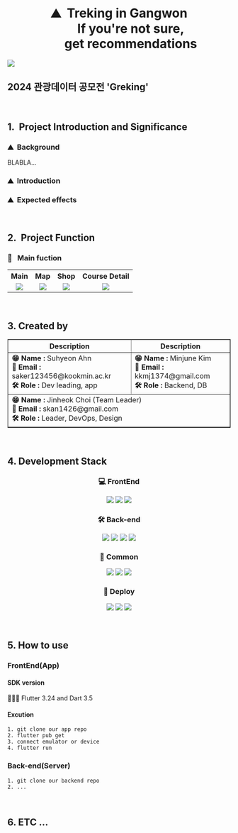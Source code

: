 <div align="center">
<br>
<br>

# ⛰️&nbsp;&nbsp;Treking in Gangwon <br>&nbsp;&nbsp;&nbsp;&nbsp;&nbsp;&nbsp;&nbsp;&nbsp;If you're not sure, <br>&nbsp;&nbsp;&nbsp;&nbsp;&nbsp;&nbsp;&nbsp;&nbsp;get recommendations













</div>

 <td style="text-align:center;"><img src="https://github-production-user-asset-6210df.s3.amazonaws.com/106470291/373024675-a16bd2e9-6eba-413e-87b2-a7a727c48b36.png?X-Amz-Algorithm=AWS4-HMAC-SHA256&X-Amz-Credential=AKIAVCODYLSA53PQK4ZA%2F20241002%2Fus-east-1%2Fs3%2Faws4_request&X-Amz-Date=20241002T203624Z&X-Amz-Expires=300&X-Amz-Signature=e7f356383c906289443155f29eb76a627d868bb79c07e9d07ba2f5d757c8bf34&X-Amz-SignedHeaders=host"></td>



## 2024 관광데이터 공모전 'Greking'

<br>

## 1.&nbsp;&nbsp;Project Introduction and Significance

### ⛰️&nbsp;&nbsp;Background
 

BLABLA...

### ⛰️&nbsp;&nbsp;Introduction




### ⛰️&nbsp;&nbsp;Expected effects



<br>

## 2.&nbsp;&nbsp;Project Function

### 📌&nbsp;&nbsp; Main fuction

<table>
  <tr>
    <th style="text-align:center;">Main</th>
    <th style="text-align:center;">Map</th>
    <th style="text-align:center;">Shop</th>
    <th style="text-align:center;">Course Detail</th>
  </tr>
  <tr>
    <td style="text-align:center;"><img src="https://github-production-user-asset-6210df.s3.amazonaws.com/106470291/373027548-1ee350ff-c87d-442a-b570-e012e2d9bf4e.png?X-Amz-Algorithm=AWS4-HMAC-SHA256&X-Amz-Credential=AKIAVCODYLSA53PQK4ZA%2F20241002%2Fus-east-1%2Fs3%2Faws4_request&X-Amz-Date=20241002T204058Z&X-Amz-Expires=300&X-Amz-Signature=c7423797943e359e569cd20ea0ed3ff6e5759ed2c8c9900448b8adaa6a850264&X-Amz-SignedHeaders=host"></td>
    <td style="text-align:center;"><img src="https://github-production-user-asset-6210df.s3.amazonaws.com/106470291/373028270-88d7af56-c587-4fb2-8128-b363e991e618.png?X-Amz-Algorithm=AWS4-HMAC-SHA256&X-Amz-Credential=AKIAVCODYLSA53PQK4ZA%2F20241002%2Fus-east-1%2Fs3%2Faws4_request&X-Amz-Date=20241002T204317Z&X-Amz-Expires=300&X-Amz-Signature=4bc2ea1e50c1427cf6f8dee203e0c8093c923b016363a96f7ac073ed377c37a1&X-Amz-SignedHeaders=host"></td>
    <td style="text-align:center;"><img src="https://github-production-user-asset-6210df.s3.amazonaws.com/106470291/373028561-0f32c2da-1a62-46bc-86ac-d16a1c55ebc4.png?X-Amz-Algorithm=AWS4-HMAC-SHA256&X-Amz-Credential=AKIAVCODYLSA53PQK4ZA%2F20241002%2Fus-east-1%2Fs3%2Faws4_request&X-Amz-Date=20241002T204407Z&X-Amz-Expires=300&X-Amz-Signature=5af7d4b34ee9cb4c2fe21d743b0eb5feca53819c7f4ddb60dd738aeb8de0b5ae&X-Amz-SignedHeaders=host"></td>
    <td style="text-align:center;"><img src="https://github-production-user-asset-6210df.s3.amazonaws.com/106470291/373028725-472727c8-03f1-400b-a60c-8d8bb38879db.png?X-Amz-Algorithm=AWS4-HMAC-SHA256&X-Amz-Credential=AKIAVCODYLSA53PQK4ZA%2F20241002%2Fus-east-1%2Fs3%2Faws4_request&X-Amz-Date=20241002T204452Z&X-Amz-Expires=300&X-Amz-Signature=23e352855cb0d045bce0ea76e05a6094a9ee7b146888cc750fc7a4f028f02d65&X-Amz-SignedHeaders=host"></td>
  </tr>


</table>







<br>





## 3. Created by

<table align="center" border="1" cellpadding="0" cellspacing="0">
  <tr>
    <th>Description</th>
    <th>Description</th>
  </tr>
  <tr>
    <td>
      <strong>😁 Name :</strong> Suhyeon Ahn<br>
      <strong>📧 Email :</strong> saker123456@kookmin.ac.kr<br>
      <strong>🛠 Role :</strong> Dev leading, app
    </td>
    <td>
      <strong>😁 Name :</strong> Minjune Kim<br>
      <strong>📧 Email :</strong> kkmj1374@gmail.com<br>
      <strong>🛠 Role :</strong> Backend, DB
    </td>
  </tr>
  <tr>
    <td colspan="2">
      <strong>😁 Name :</strong> Jinheok Choi (Team Leader)<br>
      <strong>📧 Email :</strong> skan1426@gmail.com<br>
      <strong>🛠 Role :</strong> Leader, DevOps, Design
    </td>
  </tr>
</table>

<br>

## 4. Development Stack

<div align="center">

 ### 💻 FrontEnd
 <img src="https://img.shields.io/badge/flutter-02569B?style=for-the-badge&logo=flutter&logoColor=white">
 <img src="https://img.shields.io/badge/Dart-0175C2?style=for-the-badge&logo=Dart&logoColor=white">
 <img src="https://img.shields.io/badge/Android_Studio-3DDC84?style=for-the-badge&logo=android-studio&logoColor=white">

 
 ### 🛠️ Back-end
<img src="https://img.shields.io/badge/spring-6DB33F?style=for-the-badge&logo=spring&logoColor=white"> 
<img src="https://img.shields.io/badge/springboot-6DB33F?style=for-the-badge&logo=springboot&logoColor=white">
 <img src="https://img.shields.io/badge/Firebase-FFCA28?style=for-the-badge&logo=Firebase&logoColor=white">
 <img src = "https://img.shields.io/badge/PostgreSQL-336791?style=for-the-badge&logo=postgresql&logoColor=white">
 


 ### 🤝 Common
 <img src="https://img.shields.io/badge/Figma-F24E1E?style=for-the-badge&logo=Figma&logoColor=white">
 <img src="https://img.shields.io/badge/Notion-000000?style=for-the-badge&logo=Notion&logoColor=white">
 <img src="https://img.shields.io/badge/github-181717?style=for-the-badge&logo=github&logoColor=white">

 ### 🚀 Deploy

 <img src="https://img.shields.io/badge/Amazon%20AWS-232F3E?style=for-the-badge&logo=Amazon%20AWS&logoColor=white">
 <img src="https://img.shields.io/badge/Amazon%20EC2-FF9900?style=for-the-badge&logo=amazon-ec2&logoColor=white">
 <img src="https://img.shields.io/badge/Amazon%20S3-569A31?style=for-the-badge&logo=amazon-s3&logoColor=white">

</div>



<br>



<br>

## 5. How to use


### FrontEnd(App)

#### SDK version
 🧑🏿‍💻 Flutter 3.24 and Dart 3.5 
#### Excution
```
1. git clone our app repo
2. flutter pub get 
3. connect emulator or device
4. flutter run
```

### Back-end(Server)
```
1. git clone our backend repo
2. ... 
```

<br>

## 6. ETC ... 




